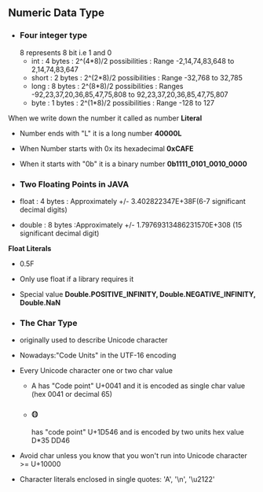 ## Numeric Data Type
* ### Four integer type
  8 represents 8 bit i.e 1 and 0
    * int : 4 bytes : 2^(4*8)/2 possibilities : Range -2,14,74,83,648 to 2,14,74,83,647
    * short : 2 bytes : 2^(2*8)/2 possibilities : Range -32,768 to 32,785
    * long : 8 bytes : 2^(8*8)/2 possibilities : Ranges -92,23,37,20,36,85,47,75,808 to 92,23,37,20,36,85,47,75,807
    * byte : 1 bytes : 2^(1*8)/2 possibilities : Range -128 to 127

When we write down the number it called as number **Literal**
* Number ends with "L" it is a long number **40000L**
* When Number starts with 0x its hexadecimal **0xCAFE**
* When it starts with "0b" it is a binary number **0b1111_0101_0010_0000**

* ### Two Floating Points in JAVA
* float : 4 bytes : Approximately +/- 3.402822347E+38F(6-7 significant decimal digits)
* double : 8 bytes :Approximately +/- 1.79769313486231570E+308 (15 significant decimal digit)

**Float Literals**
* 0.5F
* Only use float if a library requires it
* Special value **Double.POSITIVE_INFINITY, Double.NEGATIVE_INFINITY, Double.NaN**

* ### The  **Char** Type 
* originally used to describe Unicode character 
* Nowadays:"Code Units" in the UTF-16 encoding
* Every Unicode character one or two char value
   * A has "Code point" U+0041 and it is encoded as single char value (hex 0041 or decimal 65)
   * ### 𝕆 
      has "code point" U+1D546 and is encoded by two units hex value D*35 DD46
* Avoid char unless you know that you won't run into Unicode character >= U+10000
* Character literals enclosed in single quotes: 'A', '\n', '\u2122'